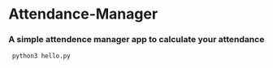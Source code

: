 # Attendance-Manager

### A simple attendence manager app to calculate your attendance

```
 python3 hello.py
```